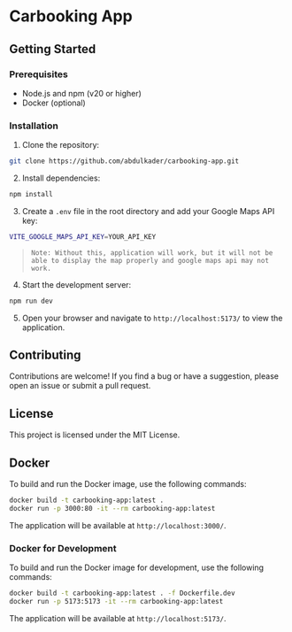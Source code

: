 # Carbooking App

## Getting Started

### Prerequisites

- Node.js and npm (v20 or higher)
- Docker (optional)

### Installation

1. Clone the repository:

```bash
git clone https://github.com/abdulkader/carbooking-app.git
```

2. Install dependencies:

```bash
npm install
```

3. Create a `.env` file in the root directory and add your Google Maps API key:

```bash
VITE_GOOGLE_MAPS_API_KEY=YOUR_API_KEY
```
> `Note: Without this, application will work, but it will not be able to display the map properly and google maps api may not work.`

4. Start the development server:

```bash
npm run dev
```

5. Open your browser and navigate to `http://localhost:5173/` to view the application.

## Contributing

Contributions are welcome! If you find a bug or have a suggestion, please open an issue or submit a pull request.

## License

This project is licensed under the MIT License.


## Docker

To build and run the Docker image, use the following commands:

```bash
docker build -t carbooking-app:latest .
docker run -p 3000:80 -it --rm carbooking-app:latest
```

The application will be available at `http://localhost:3000/`.

### Docker for Development

To build and run the Docker image for development, use the following commands:

```bash
docker build -t carbooking-app:latest . -f Dockerfile.dev
docker run -p 5173:5173 -it --rm carbooking-app:latest
```

The application will be available at `http://localhost:5173/`.